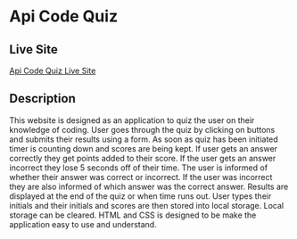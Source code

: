 # Api Code Quiz 

## Live Site 

[Api Code Quiz Live Site](https://emilyepozzi.github.io/api-code-quiz/) 

## Description 

This website is designed as an application to quiz the user on their knowledge of coding. User goes through the quiz by clicking on buttons and submits their results using a form. As soon as quiz has been initiated timer is counting down and scores are being kept. If user gets an answer correctly they get points added to their score. If the user gets an answer incorrect they lose 5 seconds off of their time. The user is informed of whether their answer was correct or incorrect. If the user was incorrect they are also informed of which answer was the correct answer. Results are displayed at the end of the quiz or when time runs out. User types their initials and their initials and scores are then stored into local storage. Local storage can be cleared. HTML and CSS is designed to be make the application easy to use and understand.
